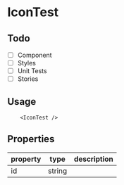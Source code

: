 # IconTest

## Todo

- [ ] Component
- [ ] Styles
- [ ] Unit Tests
- [ ] Stories

## Usage

```tsx
    <IconTest />
```

## Properties
| property | type   | description |
|----------|--------|-------------|
| id       | string |             |
